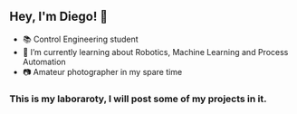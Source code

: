 ## Hey, I'm Diego! 👋

- 📚 Control Engineering student
- 🧐 I’m currently learning about Robotics, Machine Learning and Process Automation
- 📷 Amateur photographer in my spare time

### This is my laboraroty, I will post some of my projects in it.

